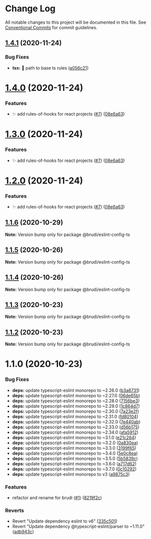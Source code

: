 # Change Log

All notable changes to this project will be documented in this file.
See [Conventional Commits](https://conventionalcommits.org) for commit guidelines.

## [1.4.1](https://github.com/brudi/eslint-config/compare/@brudi/eslint-config-ts@1.4.0...@brudi/eslint-config-ts@1.4.1) (2020-11-24)


### Bug Fixes

* **tsx:** 🐛 path to base ts rules ([a056c21](https://github.com/brudi/eslint-config/commit/a056c216fd0e75d06842ba7ff6078a6bc6c06049))





# [1.4.0](https://github.com/brudi/eslint-config/compare/@brudi/eslint-config-ts@1.1.6...@brudi/eslint-config-ts@1.4.0) (2020-11-24)


### Features

* ✨ add rules-of-hooks for react projects ([#7](https://github.com/brudi/eslint-config/issues/7)) ([08e6a63](https://github.com/brudi/eslint-config/commit/08e6a63ec121081af4b410c76a14403f639ae0d4))





# [1.3.0](https://github.com/brudi/eslint-config/compare/@brudi/eslint-config-ts@1.1.6...@brudi/eslint-config-ts@1.3.0) (2020-11-24)


### Features

* ✨ add rules-of-hooks for react projects ([#7](https://github.com/brudi/eslint-config/issues/7)) ([08e6a63](https://github.com/brudi/eslint-config/commit/08e6a63ec121081af4b410c76a14403f639ae0d4))





# [1.2.0](https://github.com/brudi/eslint-config/compare/@brudi/eslint-config-ts@1.1.6...@brudi/eslint-config-ts@1.2.0) (2020-11-24)


### Features

* ✨ add rules-of-hooks for react projects ([#7](https://github.com/brudi/eslint-config/issues/7)) ([08e6a63](https://github.com/brudi/eslint-config/commit/08e6a63ec121081af4b410c76a14403f639ae0d4))





## [1.1.6](https://github.com/brudi/eslint-config/compare/@brudi/eslint-config-ts@1.1.5...@brudi/eslint-config-ts@1.1.6) (2020-10-29)

**Note:** Version bump only for package @brudi/eslint-config-ts





## [1.1.5](https://github.com/brudi/eslint-config/compare/@brudi/eslint-config-ts@1.1.4...@brudi/eslint-config-ts@1.1.5) (2020-10-26)

**Note:** Version bump only for package @brudi/eslint-config-ts





## [1.1.4](https://github.com/brudi/eslint-config/compare/@brudi/eslint-config-ts@1.1.3...@brudi/eslint-config-ts@1.1.4) (2020-10-26)

**Note:** Version bump only for package @brudi/eslint-config-ts





## [1.1.3](https://github.com/brudi/eslint-config/compare/@brudi/eslint-config-ts@1.1.2...@brudi/eslint-config-ts@1.1.3) (2020-10-23)

**Note:** Version bump only for package @brudi/eslint-config-ts





## [1.1.2](https://github.com/brudi/eslint-config/compare/@brudi/eslint-config-ts@1.1.0...@brudi/eslint-config-ts@1.1.2) (2020-10-23)

**Note:** Version bump only for package @brudi/eslint-config-ts





# 1.1.0 (2020-10-23)


### Bug Fixes

* **deps:** update typescript-eslint monorepo to ~2.26.0 ([b3a8731](https://github.com/brudi/eslint-config/commit/b3a8731566ac6ec19ff299a37a8a771c67687ae1))
* **deps:** update typescript-eslint monorepo to ~2.27.0 ([06de65b](https://github.com/brudi/eslint-config/commit/06de65b6f764be5c210a7b0ac42df1c25ed07d5a))
* **deps:** update typescript-eslint monorepo to ~2.28.0 ([7156be3](https://github.com/brudi/eslint-config/commit/7156be33c1a95a33ae0e29af9f8c7f6654f34825))
* **deps:** update typescript-eslint monorepo to ~2.29.0 ([1c864d7](https://github.com/brudi/eslint-config/commit/1c864d75be24a59e61b304ccd8431873a20b428c))
* **deps:** update typescript-eslint monorepo to ~2.30.0 ([7a23e2f](https://github.com/brudi/eslint-config/commit/7a23e2fdfbe4692d24077cb315396745d30f73b2))
* **deps:** update typescript-eslint monorepo to ~2.31.0 ([fd80104](https://github.com/brudi/eslint-config/commit/fd80104924c72f92664db5312f2dd8fa3f01c4b6))
* **deps:** update typescript-eslint monorepo to ~2.32.0 ([7e440ab](https://github.com/brudi/eslint-config/commit/7e440ab454f5ecc25db8f45585c967992571e762))
* **deps:** update typescript-eslint monorepo to ~2.33.0 ([d56b175](https://github.com/brudi/eslint-config/commit/d56b175e20556b7a4f97c9a0d512a683b3bfddf1))
* **deps:** update typescript-eslint monorepo to ~2.34.0 ([afa5912](https://github.com/brudi/eslint-config/commit/afa591286e645511483f68b348b7b8a895b19523))
* **deps:** update typescript-eslint monorepo to ~3.1.0 ([e21c264](https://github.com/brudi/eslint-config/commit/e21c2643ca36329c4487a0ad059c8c891b0ed367))
* **deps:** update typescript-eslint monorepo to ~3.2.0 ([0a830ea](https://github.com/brudi/eslint-config/commit/0a830ea6063c51e09d37ce852ff18b8410aa078d))
* **deps:** update typescript-eslint monorepo to ~3.3.0 ([3199f65](https://github.com/brudi/eslint-config/commit/3199f651a37d24d044266ce75602ad08903f4dc5))
* **deps:** update typescript-eslint monorepo to ~3.4.0 ([5e0c8ea](https://github.com/brudi/eslint-config/commit/5e0c8ea53da211cda804c01ce1347112410dd4d7))
* **deps:** update typescript-eslint monorepo to ~3.5.0 ([5b5839c](https://github.com/brudi/eslint-config/commit/5b5839c08ab270a211dd80187b12f0c2e08a5051))
* **deps:** update typescript-eslint monorepo to ~3.6.0 ([a717d62](https://github.com/brudi/eslint-config/commit/a717d62a523c5ffc65495041723d9577d111abfe))
* **deps:** update typescript-eslint monorepo to ~3.7.0 ([0c10292](https://github.com/brudi/eslint-config/commit/0c102920e18228f027da625c85fb96d9fa3905ce))
* **deps:** update typescript-eslint monorepo to v3 ([a9875c3](https://github.com/brudi/eslint-config/commit/a9875c3b12826f6b092ec2c1b5ba0c224bd436fb))


### Features

* refactor and rename for brudi ([#1](https://github.com/brudi/eslint-config/issues/1)) ([8219f2c](https://github.com/brudi/eslint-config/commit/8219f2cf169096344f1fe36c317fc48b41abe29b))


### Reverts

* Revert "Update dependency eslint to v6" ([335c501](https://github.com/brudi/eslint-config/commit/335c50104de590c5f1ca3defe7377027b61f6bc0))
* Revert "Update dependency @typescript-eslint/parser to ~1.11.0" ([adb943c](https://github.com/brudi/eslint-config/commit/adb943cd370fc9da315913409c8cfa5bd2f02e54))
